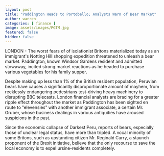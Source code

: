 ```yaml
---
layout: post
title: "Paddington Heads to Portobello; Analysts Warn of Bear Market"
author: warren
categories: [ finance ]
image: assets/images/PGTM.jpg
featured: false
hidden: false
---
```


LONDON - The worst fears of of isolationist Britons materialized today as an immigrant's Notting Hill shopping expedition threatened to unleash a bear market. Paddington, known Windsor Gardens resident and admitted stowaway, incited strong market reactions as he headed to purchase various vegetables for his family supper. 

Despite making up less than 1% of the British resident population, Peruvian bears have causes a significantly disproportionate amount of mayhem, from recklessly endangering pedestrians test-driving heavy machinery to disrupting BBC telecasts. London financial analysts are bracing for a greater ripple effect throughout the market as Paddington has been sighted en route to "elevensies" with another immigrant associate, a certain Mr. Gruber, whose business dealings in various antiquities have aroused suspicions in the past.  

Since the economic collapse of Darkest Peru, reports of bears, especially those of unclear legal status, have more than tripled. A vocal minority of some Britons, such as upstanding citizen Mr. Reginald Curry, a staunch proponent of the Brexit initiative, believe that the only recourse to save the local economy is to expel ursine-residents completely.